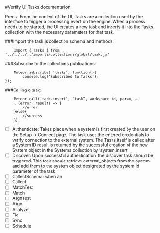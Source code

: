 #Vertify UI Tasks documentation

Precis: From the context of the UI, Tasks are a collection used by the interface to trigger a processing event on the engine. When a process needs to be started, the UI creates a new task and inserts it into the Tasks collection with the necessary parameters for that task.



###Import the task.js collection schema and methods:
```
	Import { Tasks } from ‘../../../../imports/collections/global/task.js’
```
###Subscribe to the collections publications:
```
	Meteor.subscribe( ‘tasks’, function(){
		console.log(‘Subscribed to Tasks’);
});
```

###Calling a task:
```
	Meteor.call(‘task.insert’, “task”, workspace_id, param, …
	, (error, result) => {
		//error
	}else{
		//success
	});
```

- [ ] Authenticate:
    Takes place when a system is first created by the user on the Setup -> Connect page. The task uses the entered credentials to verify connection to the external system. The Tasks itself is called after a System ID result is returned by the successful creation of the new System object in the Systems collection by ‘system.insert’
- [ ] Discover:
    Upon successful authentication, the discover task should be triggered. This task should retrieve external_objects from the system and add them to the system object designated by the system id parameter of the task.
- [ ] CollectSchema:
    when an 
- [ ] Collect
- [ ] MatchTest
- [ ] Match
- [ ] AlignTest
- [ ] Align
- [ ] Analyze
- [ ] Fix
- [ ] Sync
- [ ] Schedule
